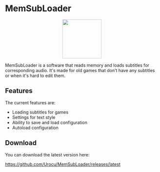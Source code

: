 
# MemSubLoader
<p align="center">
  <img width="128" height="128" src="https://raw.githubusercontent.com/senolem/MemSubLoader/main/logo/logo.png">
</p>

MemSubLoader is a software that reads memory and loads subtitles for corresponding audio. It's made for old games that don't have any subtitles or when it's hard to edit them.

## Features
The current features are:

- Loading subtitles for games
- Settings for text style
- Ability to save and load configuration
- Autoload configuration

## Download
You can download the latest version here:

https://github.com/Urocu/MemSubLoader/releases/latest


